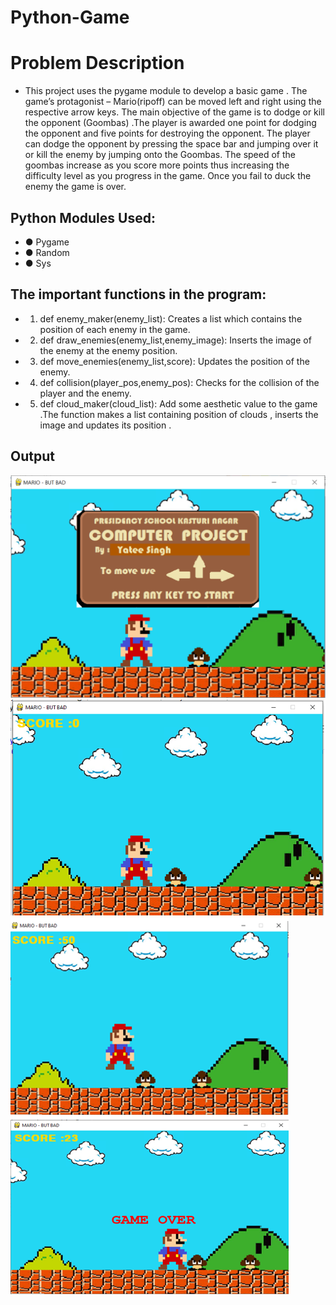 # Python-Game
# Problem Description

- This project uses the pygame module to develop a basic game  . The game’s protagonist – Mario(ripoff) can be moved left and right using the respective arrow keys. The main objective of the game is to dodge or kill the opponent (Goombas) .The player is awarded one point for dodging the opponent and five points for destroying the opponent. The player can dodge the opponent by pressing the space bar and jumping over it or kill the enemy by jumping onto the Goombas. The speed of the goombas increase as you score more points thus increasing the difficulty level as you progress in the game. Once you fail to duck the enemy the game is over.
 
## Python Modules Used:
- ●	Pygame
- ●	Random
- ●	Sys
## The important functions in the program:
- 1.	def enemy_maker(enemy_list):  Creates a list which contains the position of each enemy in the game.
- 2.	def draw_enemies(enemy_list,enemy_image): Inserts the image of the enemy at the enemy position.
- 3.	def move_enemies(enemy_list,score): Updates the position of the enemy.
- 4.	def collision(player_pos,enemy_pos): Checks for the collision of the player and the enemy.
- 5.	def cloud_maker(cloud_list): Add some aesthetic value to the game .The function makes a list containing position of clouds , inserts the image and updates its position .

## Output
![](projgit1.png)
![](save2.png)
![](save3.png)
